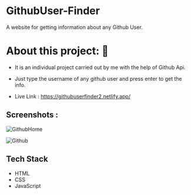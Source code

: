# GithubUser-Finder
A website for getting information about any Github User.

# About this project: 🙌

* It is an individual project carried out by me with the help of Github Api.

* Just type the username of any github user and press enter to get the info.

* Live Link : https://githubuserfinder2.netlify.app/

## Screenshots :
![GithubHome](https://user-images.githubusercontent.com/56001279/171809476-21821388-2a55-48ea-a036-79bb2c012519.png)


![Github](https://user-images.githubusercontent.com/56001279/171809528-16360e0d-20e9-422c-9473-b56a56d9196f.png)

## Tech Stack

* HTML
* CSS
* JavaScript
